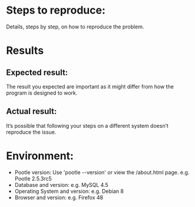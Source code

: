 # Steps to reproduce:

Details, steps by step, on how to reproduce the problem.

# Results

## Expected result:

The result you expected are important as it might differ from how the program
is designed to work.

## Actual result:

It’s possible that following your steps on a different system doesn’t reproduce
the issue.

# Environment:

* Pootle version: Use 'pootle --version' or view the /about.html page. e.g. Pootle 2.5.3rc5
* Database and version: e.g. MySQL 4.5
* Operating System and version: e.g. Debian 8
* Browser and version: e.g. Firefox 48

